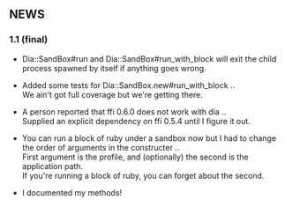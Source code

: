 ## NEWS

### 1.1 (final)

* Dia::SandBox#run and Dia::SandBox#run\_with\_block will exit the child process spawned by itself if anything goes wrong.

* Added some tests for Dia::SandBox.new#run\_with\_block ..  
  We ain't got full coverage but we're getting there.
  
* A person reported that ffi 0.6.0 does not work with dia ..  
  Supplied an explicit dependency on ffi 0.5.4 until I figure it out.
    
* You can run a block of ruby under a sandbox now but I had to change the order of arguments in the constructer ..  
  First argument is the profile, and (optionally) the second is the application path.  
  If you're running a block of ruby, you can forget about the second.
  
* I documented my methods!

